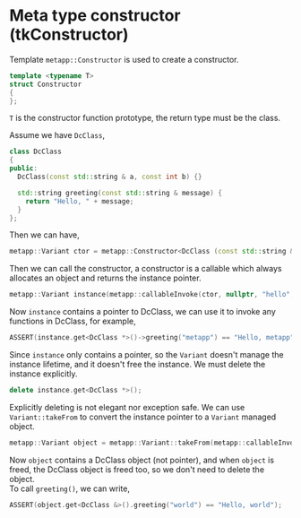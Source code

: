 # Meta type constructor (tkConstructor)

Template `metapp::Constructor` is used to create a constructor.  

```c++
template <typename T>
struct Constructor
{
};
```
`T` is the constructor function prototype, the return type must be the class.

Assume we have `DcClass`,  

```c++
class DcClass
{
public:
  DcClass(const std::string & a, const int b) {}

  std::string greeting(const std::string & message) {
    return "Hello, " + message;
  }
};
```

Then we can have,

```c++
metapp::Variant ctor = metapp::Constructor<DcClass (const std::string &, const int)>();
```

Then we can call the constructor, a constructor is a callable which always allocates an object
and returns the instance pointer.  

```c++
metapp::Variant instance(metapp::callableInvoke(ctor, nullptr, "hello", 5));
```

Now `instance` contains a pointer to DcClass, we can use it to invoke any functions in DcClass, for example,

```c++
ASSERT(instance.get<DcClass *>()->greeting("metapp") == "Hello, metapp");
```

Since `instance` only contains a pointer, so the `Variant` doesn't manage the instance lifetime,
and it doesn't free the instance. We must delete the instance explicitly.  

```c++
delete instance.get<DcClass *>();
```

Explicitly deleting is not elegant nor exception safe. We can use `Variant::takeFrom` to convert
the instance pointer to a `Variant` managed object.  

```c++
metapp::Variant object = metapp::Variant::takeFrom(metapp::callableInvoke(ctor, nullptr, "hello", 5));
```

Now `object` contains a DcClass object (not pointer), and when `object` is freed,
the DcClass object is freed too, so we don't need to delete the object.  
To call `greeting()`, we can write,  

```c++
ASSERT(object.get<DcClass &>().greeting("world") == "Hello, world");
```
